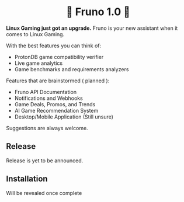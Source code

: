 <h1 align=center>🚀 Fruno 1.0 🚀</h1>

<p><b>Linux Gaming just got an upgrade.</b> Fruno is your new assistant when it comes to Linux Gaming.</p>

With the best features you can think of:
- ProtonDB game compatibility verifier
- Live game analytics
- Game benchmarks and requirements analyzers

Features that are brainstormed ( planned ):
- Fruno API Documentation
- Notifications and Webhooks
- Game Deals, Promos, and Trends
- AI Game Recommendation System
- Desktop/Mobile Application (Still unsure)

Suggestions are always welcome. 

## Release

Release is yet to be announced.

## Installation

Will be revealed once complete